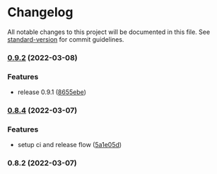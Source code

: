 # Changelog

All notable changes to this project will be documented in this file. See [standard-version](https://github.com/conventional-changelog/standard-version) for commit guidelines.

### [0.9.2](https://github.com/pactflow/pact-msw-adapter/compare/v0.8.4...v0.9.2) (2022-03-08)


### Features

* release 0.9.1 ([8655ebe](https://github.com/pactflow/pact-msw-adapter/commit/8655ebec99822982a01a4e5ca9b6377fcf212280))

### [0.8.4](https://github.com/pactflow/pact-msw-adapter/compare/v0.8.2...v0.8.4) (2022-03-07)


### Features

* setup ci and release flow ([5a1e05d](https://github.com/pactflow/pact-msw-adapter/commit/5a1e05d1356a53996b845df7d52c0cbf4eb27e35))

### 0.8.2 (2022-03-07)

